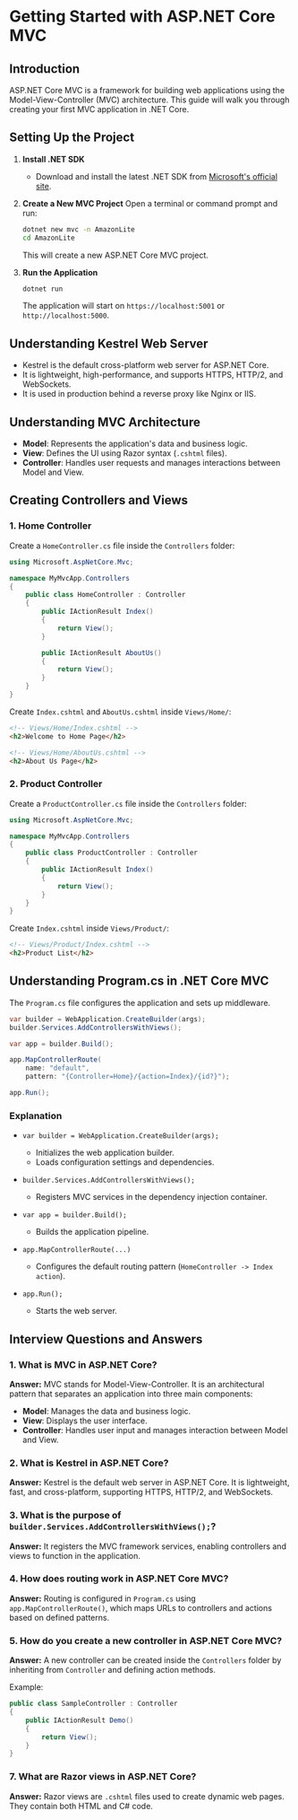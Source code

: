 # Getting Started with ASP.NET Core MVC

## Introduction
ASP.NET Core MVC is a framework for building web applications using the Model-View-Controller (MVC) architecture. This guide will walk you through creating your first MVC application in .NET Core.

## Setting Up the Project

1. **Install .NET SDK**
   - Download and install the latest .NET SDK from [Microsoft's official site](https://dotnet.microsoft.com/).
   
2. **Create a New MVC Project**
   Open a terminal or command prompt and run:
   ```sh
   dotnet new mvc -n AmazonLite
   cd AmazonLite
   ````
   This will create a new ASP.NET Core MVC project.

3. **Run the Application**
   ```sh
   dotnet run
   ```
   The application will start on `https://localhost:5001` or `http://localhost:5000`.

## Understanding Kestrel Web Server
- Kestrel is the default cross-platform web server for ASP.NET Core.
- It is lightweight, high-performance, and supports HTTPS, HTTP/2, and WebSockets.
- It is used in production behind a reverse proxy like Nginx or IIS.

## Understanding MVC Architecture
- **Model**: Represents the application's data and business logic.
- **View**: Defines the UI using Razor syntax (`.cshtml` files).
- **Controller**: Handles user requests and manages interactions between Model and View.

## Creating Controllers and Views

### 1. Home Controller
Create a `HomeController.cs` file inside the `Controllers` folder:

```csharp
using Microsoft.AspNetCore.Mvc;

namespace MyMvcApp.Controllers
{
    public class HomeController : Controller
    {
        public IActionResult Index()
        {
            return View();
        }

        public IActionResult AboutUs()
        {
            return View();
        }
    }
}
```

Create `Index.cshtml` and `AboutUs.cshtml` inside `Views/Home/`:

```html
<!-- Views/Home/Index.cshtml -->
<h2>Welcome to Home Page</h2>

<!-- Views/Home/AboutUs.cshtml -->
<h2>About Us Page</h2>
```

### 2. Product Controller
Create a `ProductController.cs` file inside the `Controllers` folder:

```csharp
using Microsoft.AspNetCore.Mvc;

namespace MyMvcApp.Controllers
{
    public class ProductController : Controller
    {
        public IActionResult Index()
        {
            return View();
        }
    }
}
```

Create `Index.cshtml` inside `Views/Product/`:

```html
<!-- Views/Product/Index.cshtml -->
<h2>Product List</h2>
```

## Understanding Program.cs in .NET Core MVC
The `Program.cs` file configures the application and sets up middleware.

```csharp
var builder = WebApplication.CreateBuilder(args);
builder.Services.AddControllersWithViews();

var app = builder.Build();

app.MapControllerRoute(
    name: "default",
    pattern: "{Controller=Home}/{action=Index}/{id?}");

app.Run();
```

### Explanation
- `var builder = WebApplication.CreateBuilder(args);`
  - Initializes the web application builder.
  - Loads configuration settings and dependencies.

- `builder.Services.AddControllersWithViews();`
  - Registers MVC services in the dependency injection container.
  
- `var app = builder.Build();`
  - Builds the application pipeline.
  
- `app.MapControllerRoute(...)`
  - Configures the default routing pattern (`HomeController -> Index action`).
  
- `app.Run();`
  - Starts the web server.

## Interview Questions and Answers

### 1. What is MVC in ASP.NET Core?
**Answer:** MVC stands for Model-View-Controller. It is an architectural pattern that separates an application into three main components:
- **Model**: Manages the data and business logic.
- **View**: Displays the user interface.
- **Controller**: Handles user input and manages interaction between Model and View.

### 2. What is Kestrel in ASP.NET Core?
**Answer:** Kestrel is the default web server in ASP.NET Core. It is lightweight, fast, and cross-platform, supporting HTTPS, HTTP/2, and WebSockets.

### 3. What is the purpose of `builder.Services.AddControllersWithViews();`?
**Answer:** It registers the MVC framework services, enabling controllers and views to function in the application.

### 4. How does routing work in ASP.NET Core MVC?
**Answer:** Routing is configured in `Program.cs` using `app.MapControllerRoute()`, which maps URLs to controllers and actions based on defined patterns.

### 5. How do you create a new controller in ASP.NET Core MVC?
**Answer:** A new controller can be created inside the `Controllers` folder by inheriting from `Controller` and defining action methods.

Example:
```csharp
public class SampleController : Controller
{
    public IActionResult Demo()
    {
        return View();
    }
}
```

### 7. What are Razor views in ASP.NET Core?
**Answer:** Razor views are `.cshtml` files used to create dynamic web pages. They contain both HTML and C# code.

